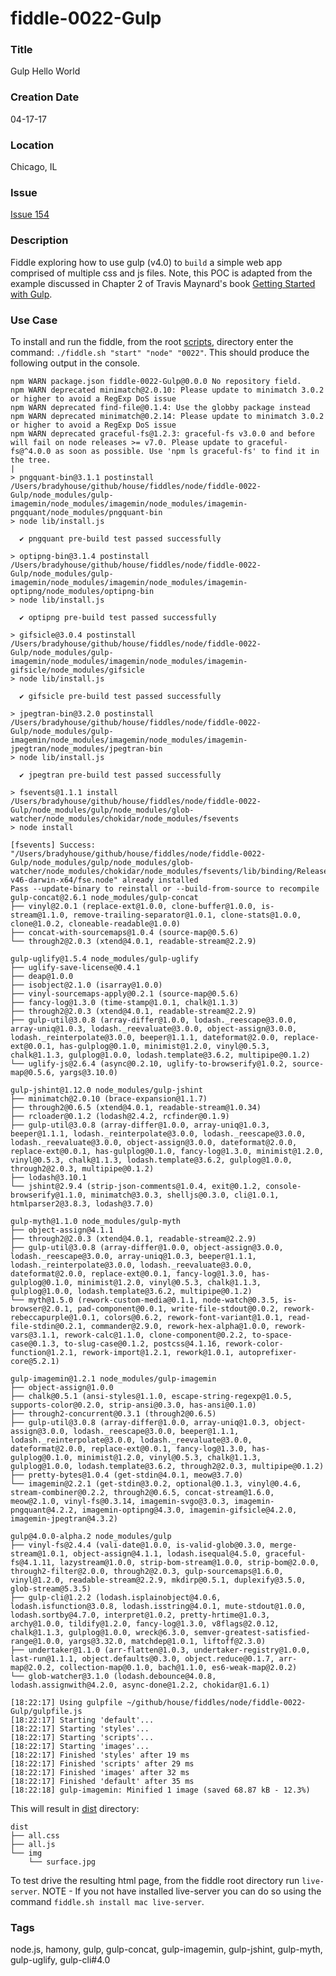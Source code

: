 fiddle-0022-Gulp
======

### Title

Gulp Hello World


### Creation Date

04-17-17


### Location

Chicago, IL


### Issue

[Issue 154](https://github.com/bradyhouse/house/issues/154)


### Description

Fiddle exploring how to use gulp (v4.0) to `build` a simple web app comprised of multiple css and js files. Note,
this POC is adapted from the example discussed in Chapter 2 of Travis Maynard's book [Getting Started with Gulp](#).


### Use Case

To install and run the fiddle, from the root [scripts](../../scripts), directory enter the command: `./fiddle.sh "start"
 "node" "0022"`.  This should produce the following output in the console.

    npm WARN package.json fiddle-0022-Gulp@0.0.0 No repository field.
    npm WARN deprecated minimatch@2.0.10: Please update to minimatch 3.0.2 or higher to avoid a RegExp DoS issue
    npm WARN deprecated find-file@0.1.4: Use the globby package instead
    npm WARN deprecated minimatch@0.2.14: Please update to minimatch 3.0.2 or higher to avoid a RegExp DoS issue
    npm WARN deprecated graceful-fs@1.2.3: graceful-fs v3.0.0 and before will fail on node releases >= v7.0. Please update to graceful-fs@^4.0.0 as soon as possible. Use 'npm ls graceful-fs' to find it in the tree.
    |
    > pngquant-bin@3.1.1 postinstall /Users/bradyhouse/github/house/fiddles/node/fiddle-0022-Gulp/node_modules/gulp-imagemin/node_modules/imagemin/node_modules/imagemin-pngquant/node_modules/pngquant-bin
    > node lib/install.js
    
      ✔ pngquant pre-build test passed successfully
    
    > optipng-bin@3.1.4 postinstall /Users/bradyhouse/github/house/fiddles/node/fiddle-0022-Gulp/node_modules/gulp-imagemin/node_modules/imagemin/node_modules/imagemin-optipng/node_modules/optipng-bin
    > node lib/install.js
    
      ✔ optipng pre-build test passed successfully
    
    > gifsicle@3.0.4 postinstall /Users/bradyhouse/github/house/fiddles/node/fiddle-0022-Gulp/node_modules/gulp-imagemin/node_modules/imagemin/node_modules/imagemin-gifsicle/node_modules/gifsicle
    > node lib/install.js
    
      ✔ gifsicle pre-build test passed successfully
    
    > jpegtran-bin@3.2.0 postinstall /Users/bradyhouse/github/house/fiddles/node/fiddle-0022-Gulp/node_modules/gulp-imagemin/node_modules/imagemin/node_modules/imagemin-jpegtran/node_modules/jpegtran-bin
    > node lib/install.js
    
      ✔ jpegtran pre-build test passed successfully
    
    > fsevents@1.1.1 install /Users/bradyhouse/github/house/fiddles/node/fiddle-0022-Gulp/node_modules/gulp/node_modules/glob-watcher/node_modules/chokidar/node_modules/fsevents
    > node install
    
    [fsevents] Success: "/Users/bradyhouse/github/house/fiddles/node/fiddle-0022-Gulp/node_modules/gulp/node_modules/glob-watcher/node_modules/chokidar/node_modules/fsevents/lib/binding/Release/node-v46-darwin-x64/fse.node" already installed
    Pass --update-binary to reinstall or --build-from-source to recompile
    gulp-concat@2.6.1 node_modules/gulp-concat
    ├── vinyl@2.0.1 (replace-ext@1.0.0, clone-buffer@1.0.0, is-stream@1.1.0, remove-trailing-separator@1.0.1, clone-stats@1.0.0, clone@1.0.2, cloneable-readable@1.0.0)
    ├── concat-with-sourcemaps@1.0.4 (source-map@0.5.6)
    └── through2@2.0.3 (xtend@4.0.1, readable-stream@2.2.9)
    
    gulp-uglify@1.5.4 node_modules/gulp-uglify
    ├── uglify-save-license@0.4.1
    ├── deap@1.0.0
    ├── isobject@2.1.0 (isarray@1.0.0)
    ├── vinyl-sourcemaps-apply@0.2.1 (source-map@0.5.6)
    ├── fancy-log@1.3.0 (time-stamp@1.0.1, chalk@1.1.3)
    ├── through2@2.0.3 (xtend@4.0.1, readable-stream@2.2.9)
    ├── gulp-util@3.0.8 (array-differ@1.0.0, lodash._reescape@3.0.0, array-uniq@1.0.3, lodash._reevaluate@3.0.0, object-assign@3.0.0, lodash._reinterpolate@3.0.0, beeper@1.1.1, dateformat@2.0.0, replace-ext@0.0.1, has-gulplog@0.1.0, minimist@1.2.0, vinyl@0.5.3, chalk@1.1.3, gulplog@1.0.0, lodash.template@3.6.2, multipipe@0.1.2)
    └── uglify-js@2.6.4 (async@0.2.10, uglify-to-browserify@1.0.2, source-map@0.5.6, yargs@3.10.0)
    
    gulp-jshint@1.12.0 node_modules/gulp-jshint
    ├── minimatch@2.0.10 (brace-expansion@1.1.7)
    ├── through2@0.6.5 (xtend@4.0.1, readable-stream@1.0.34)
    ├── rcloader@0.1.2 (lodash@2.4.2, rcfinder@0.1.9)
    ├── gulp-util@3.0.8 (array-differ@1.0.0, array-uniq@1.0.3, beeper@1.1.1, lodash._reinterpolate@3.0.0, lodash._reescape@3.0.0, lodash._reevaluate@3.0.0, object-assign@3.0.0, dateformat@2.0.0, replace-ext@0.0.1, has-gulplog@0.1.0, fancy-log@1.3.0, minimist@1.2.0, vinyl@0.5.3, chalk@1.1.3, lodash.template@3.6.2, gulplog@1.0.0, through2@2.0.3, multipipe@0.1.2)
    ├── lodash@3.10.1
    └── jshint@2.9.4 (strip-json-comments@1.0.4, exit@0.1.2, console-browserify@1.1.0, minimatch@3.0.3, shelljs@0.3.0, cli@1.0.1, htmlparser2@3.8.3, lodash@3.7.0)
    
    gulp-myth@1.1.0 node_modules/gulp-myth
    ├── object-assign@4.1.1
    ├── through2@2.0.3 (xtend@4.0.1, readable-stream@2.2.9)
    ├── gulp-util@3.0.8 (array-differ@1.0.0, object-assign@3.0.0, lodash._reescape@3.0.0, array-uniq@1.0.3, beeper@1.1.1, lodash._reinterpolate@3.0.0, lodash._reevaluate@3.0.0, dateformat@2.0.0, replace-ext@0.0.1, fancy-log@1.3.0, has-gulplog@0.1.0, minimist@1.2.0, vinyl@0.5.3, chalk@1.1.3, gulplog@1.0.0, lodash.template@3.6.2, multipipe@0.1.2)
    └── myth@1.5.0 (rework-custom-media@0.1.1, node-watch@0.3.5, is-browser@2.0.1, pad-component@0.0.1, write-file-stdout@0.0.2, rework-rebeccapurple@1.0.1, colors@0.6.2, rework-font-variant@1.0.1, read-file-stdin@0.2.1, commander@2.9.0, rework-hex-alpha@1.0.0, rework-vars@3.1.1, rework-calc@1.1.0, clone-component@0.2.2, to-space-case@0.1.3, to-slug-case@0.1.2, postcss@4.1.16, rework-color-function@1.2.1, rework-import@1.2.1, rework@1.0.1, autoprefixer-core@5.2.1)
    
    gulp-imagemin@1.2.1 node_modules/gulp-imagemin
    ├── object-assign@1.0.0
    ├── chalk@0.5.1 (ansi-styles@1.1.0, escape-string-regexp@1.0.5, supports-color@0.2.0, strip-ansi@0.3.0, has-ansi@0.1.0)
    ├── through2-concurrent@0.3.1 (through2@0.6.5)
    ├── gulp-util@3.0.8 (array-differ@1.0.0, array-uniq@1.0.3, object-assign@3.0.0, lodash._reescape@3.0.0, beeper@1.1.1, lodash._reinterpolate@3.0.0, lodash._reevaluate@3.0.0, dateformat@2.0.0, replace-ext@0.0.1, fancy-log@1.3.0, has-gulplog@0.1.0, minimist@1.2.0, vinyl@0.5.3, chalk@1.1.3, gulplog@1.0.0, lodash.template@3.6.2, through2@2.0.3, multipipe@0.1.2)
    ├── pretty-bytes@1.0.4 (get-stdin@4.0.1, meow@3.7.0)
    └── imagemin@2.2.1 (get-stdin@3.0.2, optional@0.1.3, vinyl@0.4.6, stream-combiner@0.2.2, through2@0.6.5, concat-stream@1.6.0, meow@2.1.0, vinyl-fs@0.3.14, imagemin-svgo@3.0.3, imagemin-pngquant@4.2.2, imagemin-optipng@4.3.0, imagemin-gifsicle@4.2.0, imagemin-jpegtran@4.3.2)
    
    gulp@4.0.0-alpha.2 node_modules/gulp
    ├── vinyl-fs@2.4.4 (vali-date@1.0.0, is-valid-glob@0.3.0, merge-stream@1.0.1, object-assign@4.1.1, lodash.isequal@4.5.0, graceful-fs@4.1.11, lazystream@1.0.0, strip-bom-stream@1.0.0, strip-bom@2.0.0, through2-filter@2.0.0, through2@2.0.3, gulp-sourcemaps@1.6.0, vinyl@1.2.0, readable-stream@2.2.9, mkdirp@0.5.1, duplexify@3.5.0, glob-stream@5.3.5)
    ├── gulp-cli@1.2.2 (lodash.isplainobject@4.0.6, lodash.isfunction@3.0.8, lodash.isstring@4.0.1, mute-stdout@1.0.0, lodash.sortby@4.7.0, interpret@1.0.2, pretty-hrtime@1.0.3, archy@1.0.0, tildify@1.2.0, fancy-log@1.3.0, v8flags@2.0.12, chalk@1.1.3, gulplog@1.0.0, wreck@6.3.0, semver-greatest-satisfied-range@1.0.0, yargs@3.32.0, matchdep@1.0.1, liftoff@2.3.0)
    ├── undertaker@1.1.0 (arr-flatten@1.0.3, undertaker-registry@1.0.0, last-run@1.1.1, object.defaults@0.3.0, object.reduce@0.1.7, arr-map@2.0.2, collection-map@0.1.0, bach@1.1.0, es6-weak-map@2.0.2)
    └── glob-watcher@3.1.0 (lodash.debounce@4.0.8, lodash.assignwith@4.2.0, async-done@1.2.2, chokidar@1.6.1)

    [18:22:17] Using gulpfile ~/github/house/fiddles/node/fiddle-0022-Gulp/gulpfile.js
    [18:22:17] Starting 'default'...
    [18:22:17] Starting 'styles'...
    [18:22:17] Starting 'scripts'...
    [18:22:17] Starting 'images'...
    [18:22:17] Finished 'styles' after 19 ms
    [18:22:17] Finished 'scripts' after 29 ms
    [18:22:17] Finished 'images' after 32 ms
    [18:22:17] Finished 'default' after 35 ms
    [18:22:18] gulp-imagemin: Minified 1 image (saved 68.87 kB - 12.3%)

This will result in  [dist](dist) directory:

    dist
    ├── all.css
    ├── all.js
    └── img
        └── surface.jpg


To test drive the resulting html page, from the fiddle root directory run `live-server`.  NOTE - If you not have installed live-server
you can do so using the command `fiddle.sh install mac live-server`.


### Tags

node.js, hamony, gulp, gulp-concat, gulp-imagemin, gulp-jshint, gulp-myth, gulp-uglify, gulp-cli#4.0

